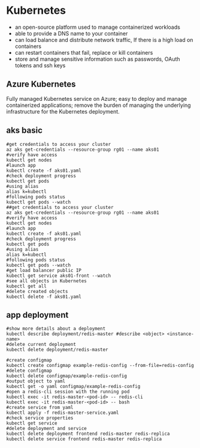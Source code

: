 # Kubernetes

  * an open-source platform used to manage containerized workloads
  * able to provide a DNS name to your container
  * can load balance and distribute network traffic, If there is a high load on containers 
  * can restart containers that fail, replace or kill containers
  * store and manage sensitive information such as passwords, OAuth tokens and ssh keys

## Azure Kubernetes
Fully managed Kubernetes service on Azure; easy to deploy and manage containerized applications; remove the burden of managing the underlying infrastructure for the Kubernetes deployment.

## aks basic
```
#get credentials to access your cluster
az aks get-credentials --resource-group rg01 --name aks01
#verify have access
kubectl get nodes
#launch app
kubectl create -f aks01.yaml
#check deployment progress
kubectl get pods
#using alias
alias k=kubectl
#following pods status
kubectl get pods --watch
##get credentials to access your cluster
az aks get-credentials --resource-group rg01 --name aks01
#verify have access
kubectl get nodes
#launch app
kubectl create -f aks01.yaml
#check deployment progress
kubectl get pods
#using alias
alias k=kubectl
#following pods status
kubectl get pods --watch
#get load balancer public IP
kubectl get service aks01-front --watch
#see all objects in Kubernetes
kubectl get all
#delete created objects
kubectl delete -f aks01.yaml
```

## app deployment
```
#show more details about a deployment
kubectl describe deployment/redis-master #describe <object> <instance-name>
#delete current deployment
kubectl delete deployment/redis-master

#create configmap
kubectl create configmap example-redis-config --from-file=redis-config
#delete configmap
kubectl delete configmap/example-redis-config
#output object to yaml
kubectl get -o yaml configmap/example-redis-config
#open a redis-cli session with the running pod
kubectl exec -it redis-master-<pod-id> -- redis-cli
kubectl exec -it redis-master-<pod-id> -- bash
#create service from yaml
kubectl apply -f redis-master-service.yaml
#check service properties
kubectl get service
#delete deployment and service
kubectl delete deployment frontend redis-master redis-replica
kubectl delete service frontend redis-master redis-replica
```

